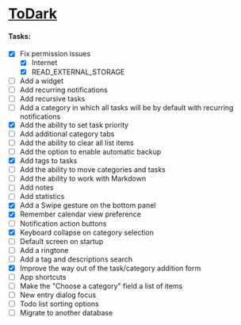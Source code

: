 # [ToDark](https://github.com/darkmoonight/ToDark)

#### **Tasks:**

- [x]  Fix permission issues
	- [x] Internet
	- [x] READ_EXTERNAL_STORAGE
- [ ] Add a widget
- [ ] Add recurring notifications
- [ ] Add recursive tasks
- [ ] Add a category in which all tasks will be by default with recurring notifications
- [x] Add the ability to set task priority
- [ ] Add additional category tabs
- [ ] Add the ability to clear all list items
- [ ] Add the option to enable automatic backup
- [x] Add tags to tasks
- [ ] Add the ability to move categories and tasks
- [ ] Add the ability to work with Markdown
- [ ] Add notes
- [ ] Add statistics
- [x] Add a Swipe gesture on the bottom panel
- [x] Remember calendar view preference
- [ ] Notification action buttons
- [x] Keyboard collapse on category selection
- [ ] Default screen on startup
- [ ] Add a ringtone
- [ ] Add a tag and descriptions search
- [x] Improve the way out of the task/category addition form
- [ ] App shortcuts
- [ ] Make the "Choose a category" field a list of items
- [ ] New entry dialog focus
- [ ] Todo list sorting options
- [ ] Migrate to another database
